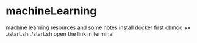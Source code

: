 # machineLearning
machine learning resources and some notes 
install docker first
chmod +x ./start.sh
./start.sh
open the link in terminal
